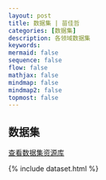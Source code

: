 ```yaml
---
layout: post
title: 数据集 | 苗佳哲
categories: [数据集]
description: 各领域数据集
keywords:  
mermaid: false
sequence: false
flow: false
mathjax: false
mindmap: false
mindmap2: false
topmost: false
---
```


## 数据集

[查看数据集资源库](_layouts/dataset.html)
<div class="column one-third">
            {% include dataset.html %}
</div>